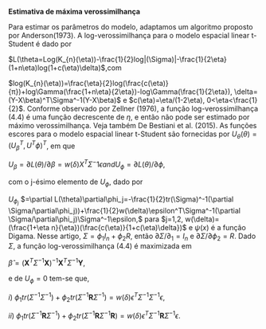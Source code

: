 **Estimativa de máxima verossimilhança**

Para estimar os parâmetros do modelo, adaptamos um algoritmo proposto por Anderson(1973). A log-verossimilhança para o modelo espacial linear t-Student é dado por

$L(\theta=Log(K_{n}(\eta))-\frac{1}{2}log|(\Sigma)|-\frac{1}{2\eta}(1+n\eta)log(1+c(\eta)\delta)$,com

$log(K_{n}(\eta))=\frac{\eta}{2}log(\frac{c(\eta)}{π})+log\Gamma(\frac{1+n\eta}{2\eta})-log\Gamma(\frac{1}{2\eta}), \delta=(Y-X\beta)^T\Sigma^-1(Y-X\beta)$ e $c(\eta)=\eta/(1-2\eta), 0<\eta<\frac{1}{2}$. Conforme observado por Zellner (1976), a função log-verossimilhança (4.4) é uma função decrescente de $\eta$, e então não pode ser estimado por máximo verossimilhança. Veja também De Bestiani et al. (2015).
As funções escores para o modelo espacial linear t-Student são fornecidas por $U_{\theta}(\theta)=(U^T_\beta,U^T\phi)^T$, em que 

$U_{\beta}=\partial L(\theta)/ \partial \beta=w(\delta)X^T\Sigma^-1\epsilon and U_{\phi}=\partial L(\theta)/\partial\phi$, 

com o j-ésimo elemento de $U_{\phi}$, dado por 

$U_{{\phi}_{j}}$ $=\partial L(\theta)\partial\phi_j=-\frac{1}{2}tr(\Sigma)^-1(\partial \Sigma/\partial\phi_j))+\frac{1}{2}w(\delta)\epsilon^T\Sigma^-1(\partial \Sigma/\partial\phi_j)\Sigma^-1\epsilon,$ para $j=1,2, w(\delta)=(\frac{1+\eta n}{\eta})(\frac{c(\eta)}{1+c(\eta)\delta})$ e $\psi(x)$ é a função Digama. Nesse artigo, $\Sigma=\phi_1I_n+\phi_2R$, então $\partial \Sigma/\partial_1=I_n$ e $\partial \Sigma/\partial\phi_2=R$. Dado $\Sigma$, a função log-verossimilhança (4.4) é maximizada em

$\hat{\beta}=(\boldsymbol{X}^T\Sigma^{-1}\boldsymbol{X})^{-1}\boldsymbol{X}^T\Sigma^{-1}\boldsymbol{Y}$,

  e de $U_ϕ=0$ tem-se que,
  
  $i$) $ϕ_1tr(\Sigma^{-1}\Sigma^{-1})+ϕ_2tr(\Sigma^{-1}\boldsymbol{R}\Sigma^{-1})=w(\delta)\epsilon^T\Sigma^{-1}\Sigma^{-1}\epsilon$,
  
  $ii$) $ϕ_1tr(\Sigma^{-1}\boldsymbol{R}\Sigma^{-1})+ϕ_2tr(\Sigma^{-1}\boldsymbol{R}\Sigma^{-1}\boldsymbol{R})=w(\delta)\epsilon^T\Sigma^{-1}\boldsymbol{R}\Sigma^{-1}\epsilon$.

